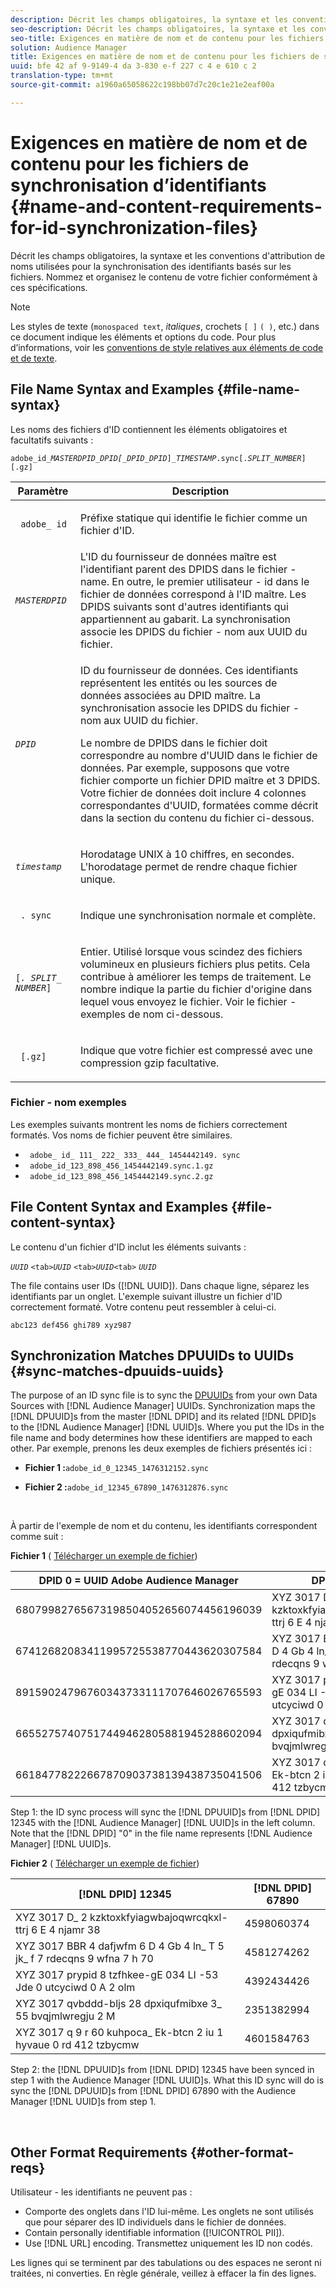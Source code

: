 ```yaml
---
description: Décrit les champs obligatoires, la syntaxe et les conventions d'attribution de noms utilisées pour la synchronisation des identifiants basés sur les fichiers. Nommez et organisez le contenu de votre fichier conformément à ces spécifications.
seo-description: Décrit les champs obligatoires, la syntaxe et les conventions d'attribution de noms utilisées pour la synchronisation des identifiants basés sur les fichiers. Nommez et organisez le contenu de votre fichier conformément à ces spécifications.
seo-title: Exigences en matière de nom et de contenu pour les fichiers de synchronisation d’identifiants
solution: Audience Manager
title: Exigences en matière de nom et de contenu pour les fichiers de synchronisation d’identifiants
uuid: bfe 42 af 9-9149-4 da 3-830 e-f 227 c 4 e 610 c 2
translation-type: tm+mt
source-git-commit: a1960a65058622c198bb07d7c20c1e21e2eaf00a

---
```



# Exigences en matière de nom et de contenu pour les fichiers de synchronisation d’identifiants {#name-and-content-requirements-for-id-synchronization-files}

Décrit les champs obligatoires, la syntaxe et les conventions d&#39;attribution de noms utilisées pour la synchronisation des identifiants basés sur les fichiers. Nommez et organisez le contenu de votre fichier conformément à ces spécifications.

>[!NOTE]
>
>Les styles de texte (`monospaced text`, *italiques*, crochets `[ ]` `( )`, etc.) dans ce document indique les éléments et options du code. Pour plus d’informations, voir les [conventions de style relatives aux éléments de code et de texte](../../../reference/code-style-elements.md).

## File Name Syntax and Examples {#file-name-syntax}

<!-- c_file_based_id_sync.xml -->

Les noms des fichiers d&#39;ID contiennent les éléments obligatoires et facultatifs suivants :

`adobe_id_`*`MASTERDPID_DPID[_DPID_DPID`*`]_`*`TIMESTAMP`*`.sync[.`*`SPLIT_NUMBER`*`][.gz]`

<table id="table_727A465D7C38419CA0750EF32DEDA2FD"> 
 <thead> 
  <tr> 
   <th colname="col1" class="entry"> Paramètre </th> 
   <th colname="col2" class="entry"> Description </th> 
  </tr> 
 </thead>
 <tbody> 
  <tr> 
   <td colname="col1"> <p> <code> adobe_ id</code> </p> </td> 
   <td colname="col2"> <p>Préfixe statique qui identifie le fichier comme un fichier d'ID. </p> </td> 
  </tr> 
  <tr> 
   <td colname="col1"><code><i>MASTERDPID</i></code> </td> 
   <td colname="col2"> L'ID du fournisseur de données maître est l'identifiant parent des DPIDS dans le fichier - name. En outre, le premier utilisateur - id dans le fichier de données correspond à l'ID maître. Les DPIDS suivants sont d'autres identifiants qui appartiennent au gabarit. La synchronisation associe les DPIDS du fichier - nom aux UUID du fichier. </td> 
  </tr> 
  <tr> 
   <td colname="col1"> <p> <code><i>DPID</i></code> </p> </td> 
   <td colname="col2"> <p>ID du fournisseur de données. Ces identifiants représentent les entités ou les sources de données associées au DPID maître. La synchronisation associe les DPIDS du fichier - nom aux UUID du fichier. </p> <p>Le nombre de DPIDS dans le fichier doit correspondre au nombre d'UUID dans le fichier de données. Par exemple, supposons que votre fichier comporte un fichier DPID maître et 3 DPIDS. Votre fichier de données doit inclure 4 colonnes correspondantes d'UUID, formatées comme décrit dans la section du contenu du fichier ci-dessous. </p> </td> 
  </tr> 
  <tr> 
   <td colname="col1"><code><i>timestamp</i></code> </td> 
   <td colname="col2"> <p>Horodatage UNIX à 10 chiffres, en secondes. L'horodatage permet de rendre chaque fichier unique. </p> </td> 
  </tr> 
  <tr> 
   <td colname="col1"> <p> <code> . sync</code> </p> </td> 
   <td colname="col2"> <p>Indique une synchronisation normale et complète. </p> </td> 
  </tr> 
  <tr> 
   <td colname="col1"> <p> <code>[<i>. SPLIT_ NUMBER</i>]</code> </p> </td> 
   <td colname="col2"> <p>Entier. Utilisé lorsque vous scindez des fichiers volumineux en plusieurs fichiers plus petits. Cela contribue à améliorer les temps de traitement. Le nombre indique la partie du fichier d'origine dans lequel vous envoyez le fichier. Voir le fichier - exemples de nom ci-dessous. </p> </td> 
  </tr> 
  <tr> 
   <td colname="col1"> <p> <code> [.gz]</code> </p> </td> 
   <td colname="col2"> <p>Indique que votre fichier est compressé avec une compression gzip facultative. </p> </td> 
  </tr> 
 </tbody> 
</table>

### Fichier - nom exemples

Les exemples suivants montrent les noms de fichiers correctement formatés. Vos noms de fichier peuvent être similaires.

<ul class="simplelist"> 
 <li> <code> adobe_ id_ 111_ 222_ 333_ 444_ 1454442149. sync</code> </li> 
 <li> <code> adobe_id_123_898_456_1454442149.sync.1.gz</code> </li> 
 <li> <code> adobe_id_123_898_456_1454442149.sync.2.gz</code> </li> 
</ul>

## File Content Syntax and Examples {#file-content-syntax}

Le contenu d&#39;un fichier d&#39;ID inclut les éléments suivants :

*`UUID`* `<tab>`*`UUID`* `<tab>`*`UUID`*`<tab>` *`UUID`*

The file contains user IDs ([!DNL UUID]). Dans chaque ligne, séparez les identifiants par un onglet. L&#39;exemple suivant illustre un fichier d&#39;ID correctement formaté. Votre contenu peut ressembler à celui-ci.

```
abc123 def456 ghi789 xyz987
```

## Synchronization Matches DPUUIDs to UUIDs {#sync-matches-dpuuids-uuids}

The purpose of an ID sync file is to sync the [DPUUIDs](../../../reference/ids-in-aam.md) from your own Data Sources with [!DNL Audience Manager] UUIDs. Synchronization maps the [!DNL DPUUID]s from the master [!DNL DPID] and its related [!DNL DPID]s to the [!DNL Audience Manager] [!DNL UUID]s. Where you put the IDs in the file name and body determines how these identifiers are mapped to each other. Par exemple, prenons les deux exemples de fichiers présentés ici :

* **Fichier 1 :**`adobe_id_0_12345_1476312152.sync`

* **Fichier 2 :**`adobe_id_12345_67890_1476312876.sync`

<br/>

À partir de l&#39;exemple de nom et du contenu, les identifiants correspondent comme suit :

**Fichier 1** ( [Télécharger un exemple de fichier](assets/adobe_id_0_12345_1476312152.sync))

| DPID 0 = UUID Adobe Audience Manager | DPID 12345 |
|---|---|
| 68079982765673198504052656074456196039 | XYZ 3017 D_ 2 kzktoxkfyiagwbajoqwrcqkxl-ttrj 6 E 4 njamr 38 |
| 67412682083411995725538770443620307584 | XYZ 3017 BBR 4 dafjwfm 6 D 4 Gb 4 ln_ T 5 jk_ f 7 rdecqns 9 wfna 7 h 70 |
| 89159024796760343733111707646026765593 | XYZ 3017 prypid 8 tzfhkee-gE 034 LI -53 Jde 0 utcyciwd 0 A 2 olm |
| 66552757407517449462805881945288602094 | XYZ 3017 qvbddd-bljs 28 dpxiqufmibxe 3_ 55 bvqjmlwregju 2 M |
| 66184778222667870903738139438735041506 | XYZ 3017 q 9 r 60 kuhpoca_ Ek-btcn 2 iu 1 hyvaue 0 rd 412 tzbycmw |

Step 1: the ID sync process will sync the [!DNL DPUUID]s from [!DNL DPID] 12345 with the [!DNL Audience Manager] [!DNL UUID]s in the left column. Note that the [!DNL DPID] &quot;0&quot; in the file name represents [!DNL Audience Manager] [!DNL UUID]s.
<br/>

**Fichier 2** ( [Télécharger un exemple de fichier](assets/adobe_id_12345_67890_1477846458.sync))

| [!DNL DPID] 12345 | [!DNL DPID] 67890 |
|---|---|
| XYZ 3017 D_ 2 kzktoxkfyiagwbajoqwrcqkxl-ttrj 6 E 4 njamr 38 | 4598060374 |
| XYZ 3017 BBR 4 dafjwfm 6 D 4 Gb 4 ln_ T 5 jk_ f 7 rdecqns 9 wfna 7 h 70 | 4581274262 |
| XYZ 3017 prypid 8 tzfhkee-gE 034 LI -53 Jde 0 utcyciwd 0 A 2 olm | 4392434426 |
| XYZ 3017 qvbddd-bljs 28 dpxiqufmibxe 3_ 55 bvqjmlwregju 2 M | 2351382994 |
| XYZ 3017 q 9 r 60 kuhpoca_ Ek-btcn 2 iu 1 hyvaue 0 rd 412 tzbycmw | 4601584763 |

Step 2: the [!DNL DPUUID]s from [!DNL DPID] 12345 have been synced in step 1 with the Audience Manager [!DNL UUID]s. What this ID sync will do is sync the [!DNL DPUUID]s from [!DNL DPID] 67890 with the Audience Manager [!DNL UUID]s from step 1.

<br/>

## Other Format Requirements {#other-format-reqs}

Utilisateur - les identifiants ne peuvent pas :

* Comporte des onglets dans l&#39;ID lui-même. Les onglets ne sont utilisés que pour séparer des ID individuels dans le fichier de données.
* Contain personally identifiable information ([!UICONTROL PII]).
* Use [!DNL URL] encoding. Transmettez uniquement les ID non codés.

Les lignes qui se terminent par des tabulations ou des espaces ne seront ni traitées, ni converties. En règle générale, veillez à effacer la fin des lignes.